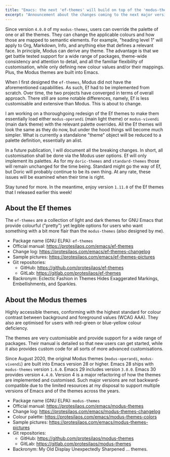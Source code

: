 ```yaml
---
title: "Emacs: the next 'ef-themes' will build on top of the 'modus-themes'"
excerpt: "Announcement about the changes coming to the next major version of the Ef themes."
---
```


Since version `4.0.0` of my `modus-themes`, users can override the
palette of one or all the themes. They can change the applicable
colours and how those are mapped to semantic elements. For example,
"heading level 1" will apply to Org, Markdown, Info, and anything else
that defines a relevant face. In principle, Modus can derive any
theme. The advantage is that we get battle tested support for a wide
range of packages, theme-wide consistency and attention to detail, and
all the familiar flexibility of customisation, while only defining new
colour values and/or their mappings. Plus, the Modus themes are built
into Emacs.

When I first designed the `ef-themes`, Modus did not have the
aforementioned capabilities. As such, Ef had to be implemented from
scratch. Over time, the two projects have converged in terms of
overall approach. There still are some notable differences, namely, Ef
is less customisable and extensive than Modus. This is about to change.

I am working on a thoroughgoing redesign of the Ef themes to make them
essentially load either `modus-operandi` (main light theme) or
`modus-vivendi` (main dark theme) with the relevant palette overrides.
All the Ef themes will look the same as they do now, but under the
hood things will become much simpler. What is currently a standalone
"theme" object will be reduced to a palette definition, essentially an
alist.

In a future publication, I will document all the breaking changes. In
short, all customisation shall be done via the Modus user options. Ef
will only implement its palettes. As for my `doric-themes` and
`standard-themes` those will remain unchanged for the time being.
Standard might go the way of Ef, but Doric will probably continue to
be its own thing. At any rate, these issues will be examined when
their time is right.

Stay tuned for more. In the meantime, enjoy version `1.11.0` of the Ef
themes that I released earlier this week!

## About the Ef themes

The `ef-themes` are a collection of light and dark themes for GNU
Emacs that provide colourful ("pretty") yet legible options for users
who want something with a bit more flair than the `modus-themes` (also
designed by me).

+ Package name (GNU ELPA): `ef-themes`
+ Official manual: <https://protesilaos.com/emacs/ef-themes>
+ Change log: <https://protesilaos.com/emacs/ef-themes-changelog>
+ Sample pictures: <https://protesilaos.com/emacs/ef-themes-pictures>
+ Git repositories:
  + GitHub: <https://github.com/protesilaos/ef-themes>
  + GitLab: <https://gitlab.com/protesilaos/ef-themes>
+ Backronym: Eclectic Fashion in Themes Hides Exaggerated Markings,
  Embellishments, and Sparkles.

## About the Modus themes

Highly accessible themes, conforming with the highest standard for
colour contrast between background and foreground values (WCAG AAA).
They also are optimised for users with red-green or blue-yellow colour
deficiency.

The themes are very customisable and provide support for a wide range
of packages.  Their manual is detailed so that new users can get
started, while it also provides custom code for all sorts of more
advanced customisations.

Since August 2020, the original Modus themes (`modus-operandi`,
`modus-vivendi`) are built into Emacs version 28 or higher. Emacs 28
ships with `modus-themes` version `1.6.0`. Emacs 29 includes version
`3.0.0`. Emacs 30 provides version `4.4.0`. Version 4 is a major
refactoring of how the themes are implemented and customised. Such
major versions are not backward-compatible due to the limited
resources at my disposal to support multiple versions of Emacs and of
the themes across the years.

+ Package name (GNU ELPA): `modus-themes`
+ Official manual: <https://protesilaos.com/emacs/modus-themes>
+ Change log: <https://protesilaos.com/emacs/modus-themes-changelog>
+ Colour palette: <https://protesilaos.com/emacs/modus-themes-colors>
+ Sample pictures: <https://protesilaos.com/emacs/modus-themes-pictures>
+ Git repositories:
  + GitHub: <https://github.com/protesilaos/modus-themes>
  + GitLab: <https://gitlab.com/protesilaos/modus-themes>
+ Backronym: My Old Display Unexpectedly Sharpened ... themes.
